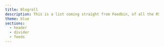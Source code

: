 ```yaml
---
title: Blogroll
description: This is a list coming straight from Feedbin, of all the RSS feeds, and email newsletters that I read and enjoy regularly, this should update 'magically' as I add new subscriptions.
theme: blue
sections:
  - header
  - divider
  - feeds
---
```

